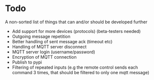 # Todo

A non-sorted list of things that can and/or should be developed further

* Add support for more devices (protocols) (beta-testers needed)
* Outgoing message repetition
* Better handling of sent message ack (timeout etc)
* Handling of MQTT server disconnect
* MQTT server login (username/password)
* Encryption of MQTT connection
* Publish to pypi
* Filtering of repeated inputs (e.g the remote control sends each command 
  3 times, that should be filtered to only one mqtt message)
  
